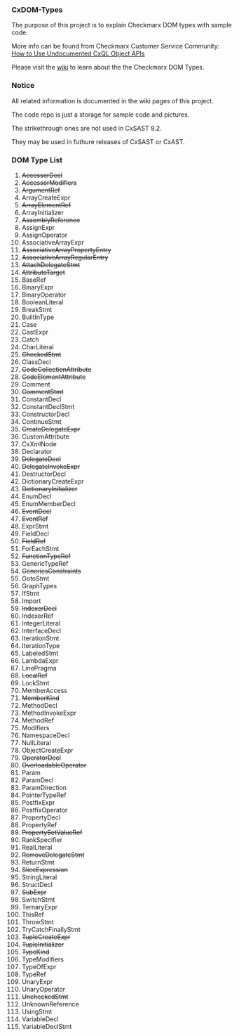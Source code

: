 ### CxDOM-Types
The purpose of this project is to explain Checkmarx DOM types with sample code.

More info can be found from Checkmarx Customer Service Community: [How to Use Undocumented CxQL Object APIs](https://checkmarx.force.com/CheckmarxCustomerServiceCommunity/s/article/How-to-Use-Undocumented-CxQL-Object-APIs)

Please visit the [wiki](https://github.com/checkmarx-ts/CxDOM-Types/wiki) to learn about the the Checkmarx DOM Types.

### Notice
All related information is documented in the wiki pages of this project. 

The code repo is just a storage for sample code and pictures. 

The strikethrough ones are not used in CxSAST 9.2. 

They may be used in futhure releases of CxSAST or CxAST.

### DOM Type List
1. <s>AccessorDecl</s>
2. <s>AccessorModifiers</s>
3. <s>ArgumentRef</s>
4. ArrayCreateExpr
5. <s>ArrayElementRef</s>
6. ArrayInitializer
7. <s>AssemblyReference</s>
8. AssignExpr
9. AssignOperator
10. AssociativeArrayExpr
11. <s>AssociativeArrayPropertyEntry</s>
12. <s>AssociativeArrayRegularEntry</s>
13. <s>AttachDelegateStmt</s>
14. <s>AttributeTarget</s>
15. BaseRef
16. BinaryExpr
17. BinaryOperator
18. BooleanLiteral
19. BreakStmt
20. BuiltInType
21. Case
22. CastExpr
23. Catch
24. CharLiteral
25. <s>CheckedStmt</s>
26. ClassDecl
27. <s>CodeCollectionAttribute</s>
28. <s>CodeElementAttribute</s>
29. Comment
30. <s>CommentStmt</s>
31. ConstantDecl
32. ConstantDeclStmt
33. ConstructorDecl
34. ContinueStmt
35. <s>CreateDelegateExpr</s>
36. CustomAttribute
37. CxXmlNode
38. Declarator
39. <s>DelegateDecl</s>
40. <s>DelegateInvokeExpr</s>
41. DestructorDecl
42. DictionaryCreateExpr
43. <s>DictionaryInitializer</s>
44. EnumDecl
45. EnumMemberDecl
46. <s>EventDecl</s>
47. <s>EventRef</s>
48. ExprStmt
49. FieldDecl
50. <s>FieldRef</s>
51. ForEachStmt
52. <s>FunctionTypeRef</s>
53. GenericTypeRef
54. <s>GenericsConstraints</s>
55. GotoStmt
56. GraphTypes
57. IfStmt
58. Import
59. <s>IndexerDecl</s>
60. IndexerRef
61. IntegerLiteral
62. InterfaceDecl
63. IterationStmt
64. IterationType
65. LabeledStmt
66. LambdaExpr
67. LinePragma
68. <s>LocalRef</s>
69. LockStmt
70. MemberAccess
71. <s>MemberKind</s>
72. MethodDecl
73. MethodInvokeExpr
74. MethodRef
75. Modifiers
76. NamespaceDecl
77. NullLiteral
78. ObjectCreateExpr
79. <s>OperatorDecl</s>
80. <s>OverloadableOperator</s>
81. Param
82. ParamDecl
83. ParamDirection
84. PointerTypeRef
85. PostfixExpr
86. PostfixOperator
87. PropertyDecl
88. PropertyRef
89. <s>PropertySetValueRef</s>
90. RankSpecifier
91. RealLiteral
92. <s>RemoveDelegateStmt</s>
93. ReturnStmt
94. <s>SliceExpression</s>
95. StringLiteral
96. StructDecl
97. <s>SubExpr</s>
98. SwitchStmt
99. TernaryExpr
100. ThisRef
101. ThrowStmt
102. TryCatchFinallyStmt
103. <s>TupleCreateExpr</s>
104. <s>TupleInitializer</s>
105. <s>TypeKind</s>
106. TypeModifiers
107. TypeOfExpr
108. TypeRef
109. UnaryExpr
110. UnaryOperator
111. <s>UncheckedStmt</s>
112. UnknownReference
113. UsingStmt
114. VariableDecl
115. VariableDeclStmt

